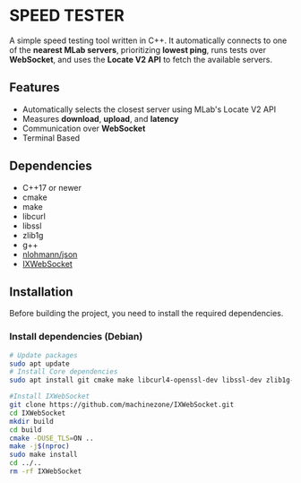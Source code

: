 # SPEED TESTER

A simple speed testing tool written in C++. It automatically connects to one of the **nearest MLab servers**, prioritizing **lowest ping**, runs tests over **WebSocket**, and uses the **Locate V2 API** to fetch the available servers.

## Features
- Automatically selects the closest server using MLab's Locate V2 API
- Measures **download**, **upload**, and **latency**
- Communication over **WebSocket**
- Terminal Based

## Dependencies
- C++17 or newer
- cmake
- make
- libcurl
- libssl
- zlib1g
- g++
- [nlohmann/json](https://github.com/nlohmann/json)
- [IXWebSocket](https://github.com/machinezone/IXWebSocket)

## Installation
Before building the project, you need to install the required dependencies.

### Install dependencies (Debian)
```bash
# Update packages
sudo apt update
# Install Core dependencies
sudo apt install git cmake make libcurl4-openssl-dev libssl-dev zlib1g-dev build-essential

#Install IXWebSocket
git clone https://github.com/machinezone/IXWebSocket.git
cd IXWebSocket
mkdir build
cd build
cmake -DUSE_TLS=ON ..
make -j$(nproc)
sudo make install
cd ../..
rm -rf IXWebSocket
```

